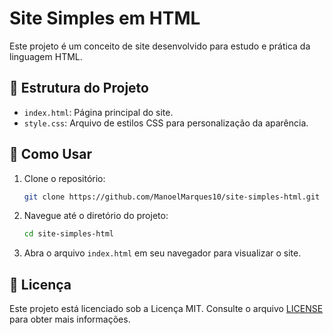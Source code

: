 # Site Simples em HTML

Este projeto é um conceito de site desenvolvido para estudo e prática da linguagem HTML.

## 📁 Estrutura do Projeto

- `index.html`: Página principal do site.
- `style.css`: Arquivo de estilos CSS para personalização da aparência.

## 🚀 Como Usar

1. Clone o repositório:
   ```bash
   git clone https://github.com/ManoelMarques10/site-simples-html.git
   ```
2. Navegue até o diretório do projeto:
   ```bash
   cd site-simples-html
   ```
3. Abra o arquivo `index.html` em seu navegador para visualizar o site.

## 📄 Licença

Este projeto está licenciado sob a Licença MIT. Consulte o arquivo [LICENSE](LICENSE) para obter mais informações.
